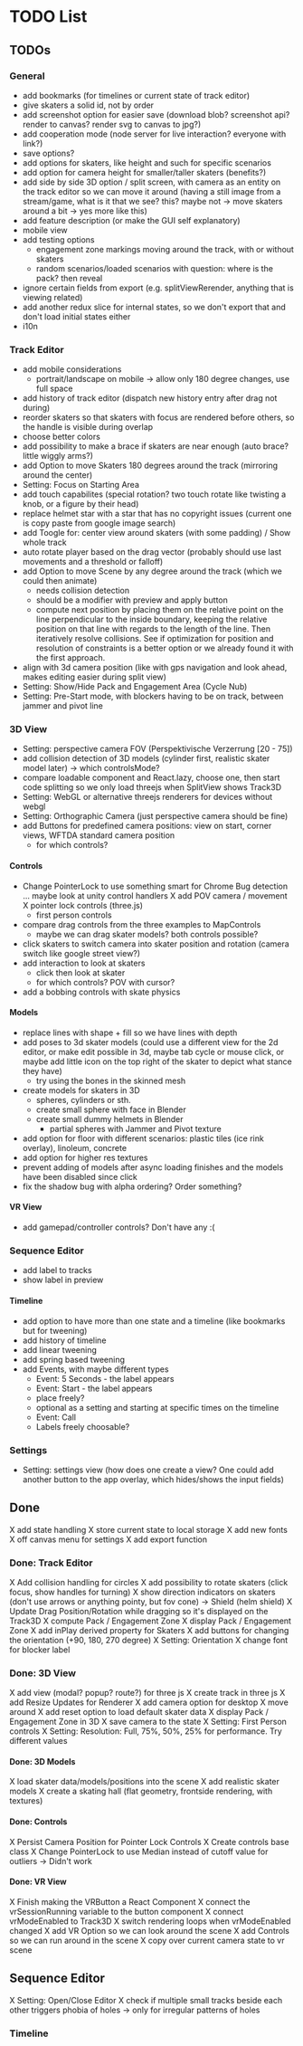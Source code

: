 # TODO List

## TODOs

### General

- add bookmarks (for timelines or current state of track editor)
- give skaters a solid id, not by order
- add screenshot option for easier save (download blob? screenshot api? render to canvas? render svg to canvas to jpg?)
- add cooperation mode (node server for live interaction? everyone with link?)
- save options?
- add options for skaters, like height and such for specific scenarios
- add option for camera height for smaller/taller skaters (benefits?)
- add side by side 3D option / split screen, with camera as an entity on the track editor so we can move it around (having a still image from a stream/game, what is it that we see? this? maybe not -> move skaters around a bit -> yes more like this)
- add feature description (or make the GUI self explanatory)
- mobile view
- add testing options
  - engagement zone markings moving around the track, with or without skaters
  - random scenarios/loaded scenarios with question: where is the pack? then reveal
- ignore certain fields from export (e.g. splitViewRerender, anything that is viewing related)
- add another redux slice for internal states, so we don't export that and don't load initial states either
- i10n

### Track Editor

- add mobile considerations
  - portrait/landscape on mobile -> allow only 180 degree changes, use full space
- add history of track editor (dispatch new history entry after drag not during)
- reorder skaters so that skaters with focus are rendered before others, so the handle is visible during overlap
- choose better colors
- add possibility to make a brace if skaters are near enough (auto brace? little wiggly arms?)
- add Option to move Skaters 180 degrees around the track (mirroring around the center)
- Setting: Focus on Starting Area
- add touch capabilites (special rotation? two touch rotate like twisting a knob, or a figure by their head)
- replace helmet star with a star that has no copyright issues (current one is copy paste from google image search)
- add Toogle for: center view around skaters (with some padding) / Show whole track
- auto rotate player based on the drag vector (probably should use last movements and a threshold or falloff)
- add Option to move Scene by any degree around the track (which we could then animate)
  - needs collision detection
  - should be a modifier with preview and apply button
  - compute next position by placing them on the relative point on the line perpendicular to the inside boundary, keeping the relative position on that line with regards to the length of the line. Then iteratively resolve collisions. See if optimization for position and resolution of constraints is a better option or we already found it with the first approach.
- align with 3d camera position (like with gps navigation and look ahead, makes editing easier during split view)
- Setting: Show/Hide Pack and Engagement Area (Cycle Nub)
- Setting: Pre-Start mode, with blockers having to be on track, between jammer and pivot line

### 3D View

- Setting: perspective camera FOV (Perspektivische Verzerrung [20 - 75])
- add collision detection of 3D models (cylinder first, realistic skater model later)
  -> which controlsMode?
- compare loadable component and React.lazy, choose one, then start code splitting so we only load threejs when SplitView shows Track3D
- Setting: WebGL or alternative threejs renderers for devices without webgl
- Setting: Orthographic Camera (just perspective camera should be fine)
- add Buttons for predefined camera positions: view on start, corner views, WFTDA standard camera position
  - for which controls?

#### Controls

- Change PointerLock to use something smart for Chrome Bug detection ... maybe look at unity control handlers
X add POV camera / movement
  X pointer lock controls (three.js)
  - first person controls
- compare drag controls from the three examples to MapControls
  - maybe we can drag skater models? both controls possible?
- click skaters to switch camera into skater position and rotation (camera switch like google street view?)
- add interaction to look at skaters
  - click then look at skater
  - for which controls? POV with cursor?
- add a bobbing controls with skate physics

#### Models

- replace lines with shape + fill so we have lines with depth
- add poses to 3d skater models (could use a different view for the 2d editor, or make edit possible in 3d, maybe tab cycle or mouse click, or maybe add little icon on the top right of the skater to depict what stance they have)
  - try using the bones in the skinned mesh
- create models for skaters in 3D
  - spheres, cylinders or sth.
  - create small sphere with face in Blender
  - create small dummy helmets in Blender
    - partial spheres with Jammer and Pivot texture
- add option for floor with different scenarios: plastic tiles (ice rink overlay), linoleum, concrete
- add option for higher res textures
- prevent adding of models after async loading finishes and the models have been disabled since click
- fix the shadow bug with alpha ordering? Order something?

#### VR View

- add gamepad/controller controls? Don't have any :(

### Sequence Editor

- add label to tracks
- show label in preview

#### Timeline

- add option to have more than one state and a timeline (like bookmarks but for tweening)
- add history of timeline
- add linear tweening
- add spring based tweening
- add Events, with maybe different types
  - Event: 5 Seconds - the label appears
  - Event: Start - the label appears
  - place freely?
  - optional as a setting and starting at specific times on the timeline
  - Event: Call
  - Labels freely choosable?

### Settings

- Setting: settings view (how does one create a view? One could add another button to the app overlay, which hides/shows the input fields)

## Done

X add state handling
X store current state to local storage
X add new fonts
X off canvas menu for settings
X add export function

### Done: Track Editor

X Add collision handling for circles
X add possibility to rotate skaters (click focus, show handles for turning)
X show direction indicators on skaters (don't use arrows or anything pointy, but fov cone) -> Shield (helm shield)
X Update Drag Position/Rotation while dragging so it's displayed on the Track3D
X compute Pack / Engagement Zone
X display Pack / Engagement Zone
X add inPlay derived property for Skaters
X add buttons for changing the orientation (+90, 180, 270 degree)
X Setting: Orientation
X change font for blocker label

### Done: 3D View

X add view (modal? popup? route?) for three js
X create track in three js
X add Resize Updates for Renderer
X add camera option for desktop
  X move around
X add reset option to load default skater data
X display Pack / Engagement Zone in 3D
X save camera to the state
X Setting: First Person controls
X Setting: Resolution: Full, 75%, 50%, 25% for performance. Try different values

#### Done: 3D Models

X load skater data/models/positions into the scene
X add realistic skater models
X create a skating hall (flat geometry, frontside rendering, with textures)

#### Done: Controls

X Persist Camera Position for Pointer Lock Controls
X Create controls base class
X Change PointerLock to use Median instead of cutoff value for outliers -> Didn't work

#### Done: VR View

X Finish making the VRButton a React Component
X connect the vrSessionRunning variable to the button component
X connect vrModeEnabled to Track3D
X switch rendering loops when vrModeEnabled changed
X add VR Option so we can look around the scene
X add Controls so we can run around in the scene
X copy over current camera state to vr scene

## Sequence Editor

X Setting: Open/Close Editor
X check if multiple small tracks beside each other triggers phobia of holes -> only for irregular patterns of holes

### Timeline